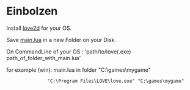 # Einbolzen

Install [love2d](https://love2d.org/) for your OS.

Save [main.lua](https://github.com/tuffytl/Einbolzen/blob/master/main.lua) in a new Folder on your Disk.

On CommandLine of your OS :   'path/to/love(.exe) path_of_folder_with_main.lua'

for example (win):  main.lua in folder "C:\games\mygame"
                   
                   "C:\Program Files\LOVE\love.exe" "C:\games\mygame"

